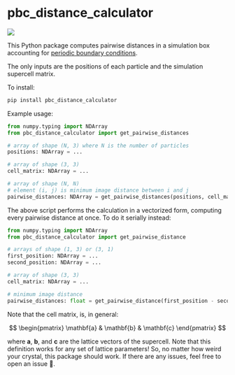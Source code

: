 # pbc_distance_calculator

![](https://img.shields.io/badge/python-3.8--3.12-blue?logo=python&logoColor=white&labelColor=blue&color=grey)

This Python package computes pairwise distances in a simulation box accounting for [periodic boundary conditions](https://en.wikipedia.org/wiki/Periodic_boundary_conditions).

The only inputs are the positions of each particle and the simulation supercell matrix.

To install:

```bash
pip install pbc_distance_calculator
```

Example usage:

```python
from numpy.typing import NDArray
from pbc_distance_calculator import get_pairwise_distances

# array of shape (N, 3) where N is the number of particles
positions: NDArray = ...

# array of shape (3, 3)
cell_matrix: NDArray = ...

# array of shape (N, N)
# element (i, j) is minimum image distance between i and j
pairwise_distances: NDArray = get_pairwise_distances(positions, cell_matrix)
```

The above script performs the calculation in a vectorized form, computing every pairwise distance at once. To do it serially instead:

```python
from numpy.typing import NDArray
from pbc_distance_calculator import get_pairwise_distance

# arrays of shape (1, 3) or (3, 1)
first_position: NDArray = ...
second_position: NDArray = ...

# array of shape (3, 3)
cell_matrix: NDArray = ...

# minimum image distance
pairwise_distances: float = get_pairwise_distance(first_position - second_position, cell_matrix)
```

Note that the cell matrix, is, in general:

$$
\begin{pmatrix} \mathbf{a} & \mathbf{b} & \mathbf{c} \end{pmatrix}
$$

where $\mathbf{a}$, $\mathbf{b}$, and $\mathbf{c}$ are the lattice vectors of the supercell. Note that this definition works for any set of lattice parameters! So, no matter how weird your crystal, this package should work. If there are any issues, feel free to open an issue 🙂.